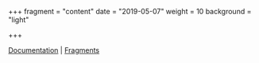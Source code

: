 +++
fragment = "content"
date = "2019-05-07"
weight = 10
background = "light"

+++

[Documentation](/syna/docs) | [Fragments](/syna/fragments)

